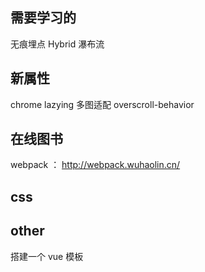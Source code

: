 

## 需要学习的

无痕埋点
Hybrid
瀑布流

## 新属性

chrome lazying
多图适配
overscroll-behavior

## 在线图书

webpack ： http://webpack.wuhaolin.cn/

## css

## other 

搭建一个 vue 模板


